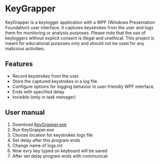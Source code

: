 # KeyGrapper

KeyGrapper is a keylogger application with a WPF (Windows Presentation Foundation) user interface. It captures keystrokes from the user and logs them for monitoring or analysis purposes. Please note that the use of keyloggers without explicit consent is illegal and unethical. This project is meant for educational purposes only and should not be used for any malicious activities.

## Features

- Record keystrokes from the user.
- Store the captured keystrokes in a log file.
- Configure options for logging behavior in user-friendly WPF interface.
- Ends with specified delay
- Invisible (only in task menager)

## User manual
1. Download [KeyGrapper.exe](release/KeyGrapper.exe)
2. Run KeyGrapper.exe 
3. Choose location for keystrokes logs file
4. Set delay after this program ends
5. Change name of logs.txt
6. Now evry key typed on keyboard will be saved
7. After set delay program ends with communicat 

